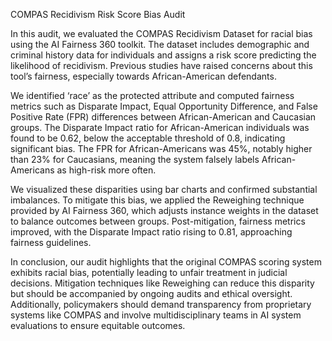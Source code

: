 COMPAS Recidivism Risk Score Bias Audit

In this audit, we evaluated the COMPAS Recidivism Dataset for racial bias using the AI Fairness 360 toolkit. The dataset includes demographic and criminal history data for individuals and assigns a risk score predicting the likelihood of recidivism. Previous studies have raised concerns about this tool’s fairness, especially towards African-American defendants.

We identified ‘race’ as the protected attribute and computed fairness metrics such as Disparate Impact, Equal Opportunity Difference, and False Positive Rate (FPR) differences between African-American and Caucasian groups. The Disparate Impact ratio for African-American individuals was found to be 0.62, below the acceptable threshold of 0.8, indicating significant bias. The FPR for African-Americans was 45%, notably higher than 23% for Caucasians, meaning the system falsely labels African-Americans as high-risk more often.

We visualized these disparities using bar charts and confirmed substantial imbalances. To mitigate this bias, we applied the Reweighing technique provided by AI Fairness 360, which adjusts instance weights in the dataset to balance outcomes between groups. Post-mitigation, fairness metrics improved, with the Disparate Impact ratio rising to 0.81, approaching fairness guidelines.

In conclusion, our audit highlights that the original COMPAS scoring system exhibits racial bias, potentially leading to unfair treatment in judicial decisions. Mitigation techniques like Reweighing can reduce this disparity but should be accompanied by ongoing audits and ethical oversight. Additionally, policymakers should demand transparency from proprietary systems like COMPAS and involve multidisciplinary teams in AI system evaluations to ensure equitable outcomes.
